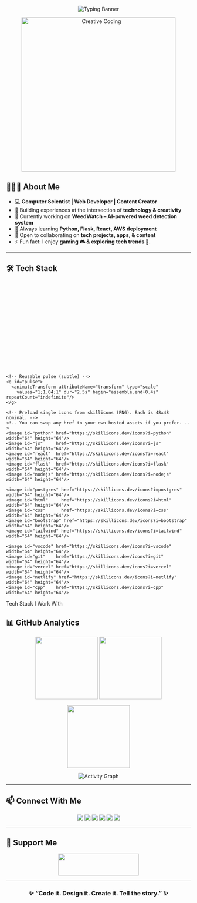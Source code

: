 <p align="center">
  <img src="https://readme-typing-svg.demolab.com?font=Fira+Code&size=24&pause=1000&color=38B2AC&center=true&vCenter=true&width=600&lines=Hello%2C+I'm+Syed+Shayan+Haider;Computer+Scientist+%7C+Web+Developer;AI+%26+Design+Enthusiast;Content+Creator+%7C+Innovator" alt="Typing Banner" />
</p>

<p align="center">
  <img src="https://media.giphy.com/media/qgQUggAC3Pfv687qPC/giphy.gif" alt="Creative Coding" width="420px"/>
</p>


## 👨🏻‍💻 About Me  

- 💻 **Computer Scientist | Web Developer | Content Creator**  
- 🌟 Building experiences at the intersection of **technology & creativity**  
- 🚀 Currently working on **WeedWatch – AI-powered weed detection system**  
- 🌱 Always learning **Python, Flask, React, AWS deployment**  
- 👯 Open to collaborating on **tech projects, apps, & content**  
- ⚡ Fun fact: I enjoy **gaming 🎮 & exploring tech trends 🚀**.
---

## 🛠️ Tech Stack  

<!-- Tech Stack Animation (SVG, SMIL-based; GitHub-safe) -->
<svg xmlns="http://www.w3.org/2000/svg" viewBox="0 0 900 420" width="900" height="420" role="img" aria-labelledby="title desc">
  <title id="title">Animated Tech Stack</title>
  <desc id="desc">Icons fly in and assemble into a grid, then gently pulse.</desc>

  <!-- Settings -->
  <defs>
    <!-- Drop shadow -->
    <filter id="shadow" x="-50%" y="-50%" width="200%" height="200%">
      <feDropShadow dx="0" dy="2" stdDeviation="3" flood-opacity="0.25"/>
    </filter>

    <!-- Reusable pulse (subtle) -->
    <g id="pulse">
      <animateTransform attributeName="transform" type="scale"
        values="1;1.04;1" dur="2.5s" begin="assemble.end+0.4s" repeatCount="indefinite"/>
    </g>

    <!-- Preload single icons from skillicons (PNG). Each is 48x48 nominal. -->
    <!-- You can swap any href to your own hosted assets if you prefer. -->
    <image id="python" href="https://skillicons.dev/icons?i=python" width="64" height="64"/>
    <image id="js"     href="https://skillicons.dev/icons?i=js"      width="64" height="64"/>
    <image id="react"  href="https://skillicons.dev/icons?i=react"   width="64" height="64"/>
    <image id="flask"  href="https://skillicons.dev/icons?i=flask"   width="64" height="64"/>
    <image id="nodejs" href="https://skillicons.dev/icons?i=nodejs"  width="64" height="64"/>

    <image id="postgres" href="https://skillicons.dev/icons?i=postgres" width="64" height="64"/>
    <image id="html"     href="https://skillicons.dev/icons?i=html"     width="64" height="64"/>
    <image id="css"      href="https://skillicons.dev/icons?i=css"      width="64" height="64"/>
    <image id="bootstrap" href="https://skillicons.dev/icons?i=bootstrap" width="64" height="64"/>
    <image id="tailwind" href="https://skillicons.dev/icons?i=tailwind" width="64" height="64"/>

    <image id="vscode" href="https://skillicons.dev/icons?i=vscode" width="64" height="64"/>
    <image id="git"    href="https://skillicons.dev/icons?i=git"    width="64" height="64"/>
    <image id="vercel" href="https://skillicons.dev/icons?i=vercel" width="64" height="64"/>
    <image id="netlify" href="https://skillicons.dev/icons?i=netlify" width="64" height="64"/>
    <image id="cpp"    href="https://skillicons.dev/icons?i=cpp"    width="64" height="64"/>
  </defs>

  <!-- Background flair (subtle gradient vignette) -->
  <radialGradient id="bg" cx="50%" cy="40%" r="70%">
    <stop offset="0%" stop-color="#0b1020" stop-opacity="0.16"/>
    <stop offset="100%" stop-color="#0b1020" stop-opacity="0"/>
  </radialGradient>
  <rect x="0" y="0" width="100%" height="100%" fill="url(#bg)"/>

  <!-- Title with blinking cursor effect -->
  <g transform="translate(450,52)" text-anchor="middle" filter="url(#shadow)">
    <text font-family="Inter, Segoe UI, Roboto, Arial, sans-serif" font-size="28" fill="#00C4FF">Tech Stack I Work With</text>
    <rect x="210" y="-18" width="10" height="28" fill="#00C4FF">
      <animate attributeName="opacity" values="1;0;1" dur="1s" repeatCount="indefinite"/>
    </rect>
  </g>

  <!-- Grid layout (3 rows x 5 columns) -->
  <!-- Target centers -->
  <!-- Row Y positions -->
  <!-- r1: 130, r2: 210, r3: 290 -->
  <!-- Column X positions: 150, 290, 430, 570, 710 -->

  <!-- Helper to place and animate one icon -->
  <!-- Usage example is below with individual <g> blocks -->

  <!-- Row 1 -->
  <g transform="translate(150,130)" filter="url(#shadow)">
    <use href="#python"/>
    <animateTransform id="a1" attributeName="transform" type="translate"
      from="-220,-180" to="0,0" dur="0.8s" begin="0s" fill="freeze"
      keySplines="0.17 0.67 0.3 1" calcMode="spline"/>
    <animate attributeName="opacity" from="0" to="1" dur="0.6s" begin="0s" fill="freeze"/>
    <animateTransform attributeName="transform" type="scale"
      values="0.7;1.1;1" dur="0.6s" begin="a1.end" fill="freeze"/>
    <g id="pulse1"><use href="#pulse"/></g>
  </g>

  <g transform="translate(290,130)" filter="url(#shadow)">
    <use href="#js"/>
    <animateTransform id="a2" attributeName="transform" type="translate"
      from="240,-200" to="0,0" dur="0.8s" begin="0.08s" fill="freeze"
      keySplines="0.17 0.67 0.3 1" calcMode="spline"/>
    <animate attributeName="opacity" from="0" to="1" dur="0.6s" begin="0.08s" fill="freeze"/>
    <animateTransform attributeName="transform" type="scale"
      values="0.7;1.1;1" dur="0.6s" begin="a2.end" fill="freeze"/>
    <g id="pulse2"><use href="#pulse"/></g>
  </g>

  <g transform="translate(430,130)" filter="url(#shadow)">
    <use href="#react"/>
    <animateTransform id="a3" attributeName="transform" type="translate"
      from="-240,220" to="0,0" dur="0.8s" begin="0.16s" fill="freeze"
      keySplines="0.17 0.67 0.3 1" calcMode="spline"/>
    <animate attributeName="opacity" from="0" to="1" dur="0.6s" begin="0.16s" fill="freeze"/>
    <animateTransform attributeName="transform" type="scale"
      values="0.7;1.1;1" dur="0.6s" begin="a3.end" fill="freeze"/>
    <g id="pulse3"><use href="#pulse"/></g>
  </g>

  <g transform="translate(570,130)" filter="url(#shadow)">
    <use href="#flask"/>
    <animateTransform id="a4" attributeName="transform" type="translate"
      from="280,240" to="0,0" dur="0.8s" begin="0.24s" fill="freeze"
      keySplines="0.17 0.67 0.3 1" calcMode="spline"/>
    <animate attributeName="opacity" from="0" to="1" dur="0.6s" begin="0.24s" fill="freeze"/>
    <animateTransform attributeName="transform" type="scale"
      values="0.7;1.1;1" dur="0.6s" begin="a4.end" fill="freeze"/>
    <g id="pulse4"><use href="#pulse"/></g>
  </g>

  <g transform="translate(710,130)" filter="url(#shadow)">
    <use href="#nodejs"/>
    <animateTransform id="a5" attributeName="transform" type="translate"
      from="-260,-220" to="0,0" dur="0.8s" begin="0.32s" fill="freeze"
      keySplines="0.17 0.67 0.3 1" calcMode="spline"/>
    <animate attributeName="opacity" from="0" to="1" dur="0.6s" begin="0.32s" fill="freeze"/>
    <animateTransform attributeName="transform" type="scale"
      values="0.7;1.1;1" dur="0.6s" begin="a5.end" fill="freeze"/>
    <g id="pulse5"><use href="#pulse"/></g>
  </g>

  <!-- Row 2 -->
  <g transform="translate(150,210)" filter="url(#shadow)">
    <use href="#postgres"/>
    <animateTransform id="a6" attributeName="transform" type="translate"


---

## 📊 GitHub Analytics  

<p align="center">
  <img src="https://github-readme-stats.vercel.app/api?username=shayan-qazmi&show_icons=true&theme=tokyonight&hide_border=true" height="170px"/>
  <img src="https://github-readme-stats.vercel.app/api/top-langs/?username=shayan-qazmi&layout=compact&theme=tokyonight&hide_border=true" height="170px"/>
</p>

<p align="center">
  <img src="https://streak-stats.demolab.com?user=shayan-qazmi&theme=tokyonight&hide_border=true" height="170px" />
</p>

<p align="center">
  <img src="https://github-readme-activity-graph.vercel.app/graph?username=shayan-qazmi&theme=tokyo-night&hide_border=true" alt="Activity Graph"/>
</p>

---

## 📫 Connect With Me  

<p align="center">
  <a href="https://www.linkedin.com/in/syed-shayan-haider/"><img src="https://img.shields.io/badge/LinkedIn-0A66C2?style=for-the-badge&logo=linkedin&logoColor=white"/></a>
  <a href="https://github.com/shayan-qazmi"><img src="https://img.shields.io/badge/GitHub-171515?style=for-the-badge&logo=github&logoColor=white"/></a>
  <a href="https://syedshayanhaiderportfolio.netlify.app/"><img src="https://img.shields.io/badge/Portfolio-000000?style=for-the-badge&logo=firefox&logoColor=white"/></a>
  <a href="https://instagram.com/shayanqazmi"><img src="https://img.shields.io/badge/Instagram-E4405F?style=for-the-badge&logo=instagram&logoColor=white"/></a>
  <a href="mailto:shayanhaiderqazmi@gmail.com"><img src="https://img.shields.io/badge/Email-D14836?style=for-the-badge&logo=gmail&logoColor=white"/></a>
  <a href="https://wa.me/923130882881"><img src="https://img.shields.io/badge/WhatsApp-25D366?style=for-the-badge&logo=whatsapp&logoColor=white"/></a>
</p>

---

## 🤝 Support Me  

<p align="center">
  <a href="https://www.buymeacoffee.com/shayanqazmi">
    <img src="https://cdn.buymeacoffee.com/buttons/v2/default-yellow.png" height="60px" width="220px" />
  </a>
</p>

---

<h3 align="center">✨ “Code it. Design it. Create it. Tell the story.” ✨</h3>
